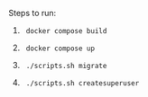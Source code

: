 Steps to run:
1. ```
    docker compose build
2. ```
    docker compose up
    ```
3. ```
    ./scripts.sh migrate
    ```
4. ```
    ./scripts.sh createsuperuser
    ```